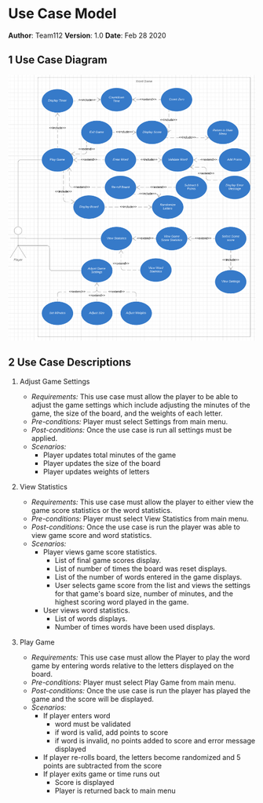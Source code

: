 # Use Case Model

**Author**: Team112
**Version**: 1.0
**Date**: Feb 28 2020

## 1 Use Case Diagram

![Use Case Diagram](../images/UseCaseDiagram.png)

## 2 Use Case Descriptions

1. Adjust Game Settings
    - *Requirements:* This use case must allow the player to be able to adjust the game settings which include adjusting the minutes of the game, the size of the board, and the weights of each letter. 
    - *Pre-conditions:* Player must select Settings from main menu. 
    - *Post-conditions:* Once the use case is run all settings must be applied. 
    - *Scenarios:*
        - Player updates total minutes of the game
        - Player updates the size of the board
        - Player updates weights of letters

2. View Statistics
    - *Requirements:* This use case must allow the player to either view the game score statistics or the word statistics. 
    - *Pre-conditions:* Player must select View Statistics from main menu. 
    - *Post-conditions:* Once the use case is run the player was able to view game score and word statistics. 
    - *Scenarios:* 
        - Player views game score statistics.
            - List of final game scores display.
            - List of number of times the board was reset displays.
            - List of the number of words entered in the game displays.
            - User selects game score from the list and views the settings for that game's board size, number of minutes, and the highest scoring word played in the game. 
        - User views word statistics.
            - List of words displays.  
            - Number of times words have been used displays. 
   
3. Play Game 
    - *Requirements:* This use case must allow the Player to play the word game by entering words relative to the letters displayed on the board. 
    - *Pre-conditions:* Player must select Play Game from main menu. 
    - *Post-conditions:* Once the use case is run the player has played the game and the score will be displayed. 
    - *Scenarios:* 
        - If player enters word
            -  word must be validated 
            -  if word is valid, add points to score 
            -  if word is invalid, no points added to score and error message displayed 
        - If player re-rolls board, the letters become randomized and 5 points are subtracted from the score
        - If player exits game or time runs out
            - Score is displayed
            - Player is returned back to main menu 

        